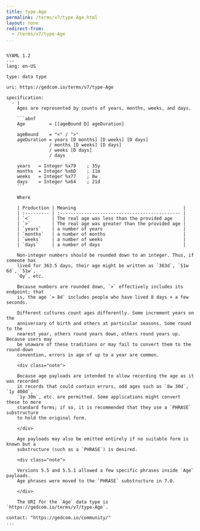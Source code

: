 ```yaml
---
title: type-Age
permalink: /terms/v7/type-Age.html
layout: none
redirect-from:
  - /terms/v7/type-Age
...
```


```

%YAML 1.2
---
lang: en-US

type: data type

uri: https://gedcom.io/terms/v7/type-Age

specification:
  - |
    Ages are represented by counts of years, months, weeks, and days.
    
    ```abnf
    Age         = [[ageBound D] ageDuration]
    
    ageBound    = "<" / ">"
    ageDuration = years [D months] [D weeks] [D days]
                / months [D weeks] [D days]
                / weeks [D days]
                / days
    
    years   = Integer %x79    ; 35y
    months  = Integer %x6D    ; 11m
    weeks   = Integer %x77    ; 8w
    days    = Integer %x64    ; 21d
    ```
    
    Where
    
    | Production | Meaning                                        |
    | :--------- | :--------------------------------------------- |
    | `<`        | The real age was less than the provided age    |
    | `>`        | The real age was greater than the provided age |
    | `years`    | a number of years                              |
    | `months`   | a number of months                             |
    | `weeks`    | a number of weeks                              |
    | `days`     | a number of days                               |
    
    Non-integer numbers should be rounded down to an integer. Thus, if someone has
    lived for 363.5 days, their age might be written as `363d`, `51w 6d`, `51w`,
    `0y`, etc.
    
    Because numbers are rounded down, `>` effectively includes its endpoint; that
    is, the age `> 8d` includes people who have lived 8 days + a few seconds.
    
    Different cultures count ages differently. Some increment years on the
    anniversary of birth and others at particular seasons. Some round to the
    nearest year, others round years down, others round years up. Because users may
    be unaware of these traditions or may fail to convert them to the round-down
    convention, errors in age of up to a year are common.
    
    <div class="note">
    
    Because age payloads are intended to allow recording the age as it was recorded
    in records that could contain errors, odd ages such as `8w 30d`, `1y 400d`,
    `1y 30m`, etc. are permitted. Some applications might convert these to more
    standard forms; if so, it is recommended that they use a `PHRASE` substructure
    to hold the original form.
    
    </div>
    
    Age payloads may also be omitted entirely if no suitable form is known but a
    substructure (such as a `PHRASE`) is desired.
    
    <div class="note">
    
    Versions 5.5 and 5.5.1 allowed a few specific phrases inside `Age` payloads.
    Age phrases were moved to the `PHRASE` substructure in 7.0.
    
    </div>
    
    The URI for the `Age` data type is `https://gedcom.io/terms/v7/type-Age`.

contact: "https://gedcom.io/community/"
...

```
